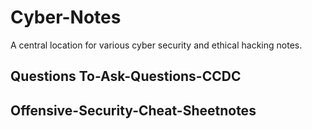 # Cyber-Notes
A central location for various cyber security and ethical hacking notes.

## Questions To-Ask-Questions-CCDC

## Offensive-Security-Cheat-Sheetnotes

